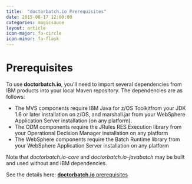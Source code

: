 ```yaml
---
title:  "doctorbatch.io Prerequisites"
date: 2015-08-17 12:00:00
categories: magicsauce
layout: article
icon-major: fa-circle
icon-minor: fa-flask
---
```


# Prerequisites
To use **doctorbatch.io**, you'll need to import several dependencies from IBM products into your local Maven repository. The dependencies are as follows:

* The MVS components require IBM Java for z/OS Toolkitfrom your JDK 1.6 or later installation on z/OS, and marshall.jar from your WebSphere Application Server installation (on any platform).
* The ODM components require the JRules RES Execution library from your Operational Decision Manager installation on any platform
* The WebSphere components require the Batch Runtime library from your WebSphere Application Server installation on any platform

Note that *doctorbatch.io-core* and *doctorbatch.io-javabatch* may be built and used without and IBM dependencies.

See the details here: <a href="{{ site.baseurl }}/prerequisites/2015/08/17/Prerequisites.html">**doctorbatch.io** prerequisites</a>
